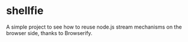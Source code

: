 # shellfie

A simple project to see how to reuse node.js stream mechanisms on the browser side, thanks to Browserify.
